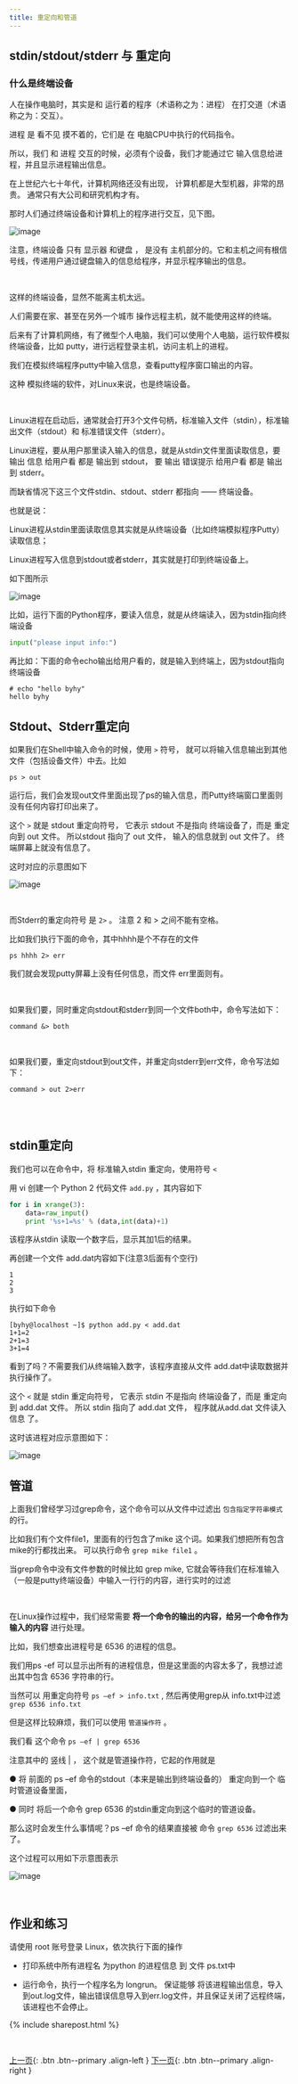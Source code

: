 ```yaml
---
title: 重定向和管道
---
```



## stdin/stdout/stderr 与 重定向

### 什么是终端设备

人在操作电脑时，其实是和 运行着的程序（术语称之为：进程） 在打交道（术语称之为：交互）。

进程 是 看不见 摸不着的，它们是 在 电脑CPU中执行的代码指令。 

所以，我们 和 进程 交互的时候，必须有个设备，我们才能通过它 输入信息给进程，并且显示进程输出信息。

在上世纪六七十年代，计算机网络还没有出现， 计算机都是大型机器，非常的昂贵。 通常只有大公司和研究机构才有。

那时人们通过终端设备和计算机上的程序进行交互，见下图。

![image](https://user-images.githubusercontent.com/36257654/57743873-78f88d00-76f9-11e9-812c-f275ac511cc0.png)

注意，终端设备 只有 显示器 和键盘 ， 是没有 主机部分的。它和主机之间有根信号线，传递用户通过键盘输入的信息给程序，并显示程序输出的信息。

<br>

这样的终端设备，显然不能离主机太远。 

人们需要在家、甚至在另外一个城市 操作远程主机，就不能使用这样的终端。

后来有了计算机网络，有了微型个人电脑，我们可以使用个人电脑，运行软件模拟终端设备，比如 putty，进行远程登录主机，访问主机上的进程。 

我们在模拟终端程序putty中输入信息，查看putty程序窗口输出的内容。

这种 模拟终端的软件，对Linux来说，也是终端设备。



<br>



Linux进程在启动后，通常就会打开3个文件句柄，标准输入文件（stdin），标准输出文件（stdout）和 标准错误文件（stderr）。 

Linux进程，要从用户那里读入输入的信息，就是从stdin文件里面读取信息，要 输出 信息 给用户看 都是 输出到 stdout， 要 输出 错误提示 给用户看 都是 输出到 stderr。

而缺省情况下这三个文件stdin、stdout、stderr 都指向  —— 终端设备。

<!-- 当我们执行Shell命令时，比如ps，ps 进程被创建时，它会继承父进程Shell打开的所有文件，其中包括 stdin、stdout、stderr ，当前也是指向同一个终端设备。 -->

也就是说：

Linux进程从stdin里面读取信息其实就是从终端设备（比如终端模拟程序Putty）读取信息；

Linux进程写入信息到stdout或者stderr，其实就是打印到终端设备上。

如下图所示

![image](https://user-images.githubusercontent.com/36462795/57582487-ff458100-74f7-11e9-9fcc-0142ae49655b.png)
 
比如，运行下面的Python程序，要读入信息，就是从终端读入，因为stdin指向终端设备

```py
input("please input info:")
```

再比如：下面的命令echo输出给用户看的，就是输入到终端上，因为stdout指向终端设备

```
# echo "hello byhy"
hello byhy
```

##   	Stdout、Stderr重定向

如果我们在Shell中输入命令的时候，使用  ```>```  符号， 就可以将输入信息输出到其他文件（包括设备文件）中去。比如 

 ```ps > out``` 

运行后，我们会发现out文件里面出现了ps的输入信息，而Putty终端窗口里面则没有任何内容打印出来了。

这个  ```>```  就是 stdout 重定向符号， 它表示 stdout 不是指向 终端设备了，而是 重定向到 out 文件。 所以stdout 指向了 out 文件， 输入的信息就到 out
文件了。  终端屏幕上就没有信息了。

这时对应的示意图如下
 
 ![image](https://user-images.githubusercontent.com/36462795/57582500-29973e80-74f8-11e9-819b-7adf5484ec05.png)

<br>

而Stderr的重定向符号 是  ```2>```  。 注意 2 和 > 之间不能有空格。 

比如我们执行下面的命令，其中hhhh是个不存在的文件

```
ps hhhh 2> err 
```

我们就会发现putty屏幕上没有任何信息，而文件 err里面则有。

<br>
 
如果我们要，同时重定向stdout和stderr到同一个文件both中，命令写法如下：

```
command &> both
```

<br>

如果我们要，重定向stdout到out文件，并重定向stderr到err文件，命令写法如下：

```
command > out 2>err
```

<br><br>


##  	stdin重定向

我们也可以在命令中，将 标准输入stdin 重定向，使用符号  ```<``` 

用 vi 创建一个 Python 2 代码文件  ```add.py``` ，其内容如下

```py
for i in xrange(3):
    data=raw_input()
    print '%s+1=%s' % (data,int(data)+1)
```

该程序从stdin 读取一个数字后，显示其加1后的结果。

再创建一个文件 add.dat内容如下(注意3后面有个空行)

```
1
2
3

```
 
执行如下命令

```
[byhy@localhost ~]$ python add.py < add.dat
1+1=2
2+1=3
3+1=4
```

看到了吗？不需要我们从终端输入数字，该程序直接从文件 add.dat中读取数据并执行操作了。

这个  ```<```  就是 stdin 重定向符号， 它表示 stdin 不是指向 终端设备了，而是 重定向到 add.dat 文件。 所以 stdin 指向了 add.dat 文件， 程序就从add.dat 文件读入信息 了。  

这时该进程对应示意图如下：

![image](https://user-images.githubusercontent.com/36462795/57582718-a0353b80-74fa-11e9-9c25-7419d4a0184b.png)



## 管道

上面我们曾经学习过grep命令，这个命令可以从文件中过滤出  ```包含指定字符串模式``` 的行。

比如我们有个文件file1，里面有的行包含了mike 这个词。如果我们想把所有包含mike的行都找出来。 可以执行命令  ```grep mike file1``` 。

当grep命令中没有文件参数的时候比如 grep mike, 它就会等待我们在标准输入（一般是putty终端设备）中输入一行行的内容，进行实时的过滤

<br>

在Linux操作过程中，我们经常需要 **将一个命令的输出的内容，给另一个命令作为输入的内容** 进行处理。

比如，我们想查出进程号是 6536 的进程的信息。

我们用ps -ef 可以显示出所有的进程信息，但是这里面的内容太多了，我想过滤出其中包含 6536 字符串的行。

当然可以 用重定向符号  ```ps –ef > info.txt``` , 然后再使用grep从 info.txt中过滤  ```grep 6536 info.txt``` 

但是这样比较麻烦，我们可以使用 ```管道操作符``` 。

我们看 这个命令  ```ps –ef | grep 6536```  

注意其中的 竖线 | ， 这个就是管道操作符，它起的作用就是


●	将 前面的 ps –ef 命令的stdout（本来是输出到终端设备的） 重定向到一个 临时管道设备里面， 

●	同时 将后一个命令 grep 6536 的stdin重定向到这个临时的管道设备。

那么这时会发生什么事情呢？ps –ef 命令的结果直接被 命令  ```grep 6536```  过滤出来了。

  这个过程可以用如下示意图表示

 ![image](https://user-images.githubusercontent.com/36462795/57582696-6f550680-74fa-11e9-9af7-99c62c847d13.png)
 



<br>

## 作业和练习

请使用 root 账号登录 Linux，依次执行下面的操作

- 打印系统中所有进程名 为python 的进程信息 到 文件 ps.txt中

- 运行命令，执行一个程序名为 longrun。 保证能够 将该进程输出信息，导入到out.log文件，输出错误信息导入到err.log文件，并且保证关闭了远程终端，该进程也不会停止。

{% include sharepost.html %}

<br>

[上一页](/doc/tutorial/o/linux/06/){: .btn .btn--primary .align-left }
[下一页](/doc/tutorial/o/linux/08/){: .btn .btn--primary .align-right }


